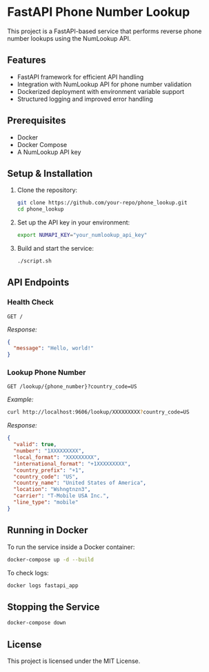 # FastAPI Phone Number Lookup

This project is a FastAPI-based service that performs reverse phone number lookups using the NumLookup API.

## Features
- FastAPI framework for efficient API handling
- Integration with NumLookup API for phone number validation
- Dockerized deployment with environment variable support
- Structured logging and improved error handling

## Prerequisites
- Docker
- Docker Compose
- A NumLookup API key

## Setup & Installation

1. Clone the repository:
   ```sh
   git clone https://github.com/your-repo/phone_lookup.git
   cd phone_lookup
   ```
2. Set up the API key in your environment:
   ```sh
   export NUMAPI_KEY="your_numlookup_api_key"
   ```
3. Build and start the service:
   ```sh
   ./script.sh
   ```

## API Endpoints

### Health Check
```http
GET /
```
_Response:_
```json
{
  "message": "Hello, world!"
}
```

### Lookup Phone Number
```http
GET /lookup/{phone_number}?country_code=US
```
_Example:_
```sh
curl http://localhost:9606/lookup/XXXXXXXXX?country_code=US
```
_Response:_
```json
{
  "valid": true,
  "number": "1XXXXXXXXX",
  "local_format": "XXXXXXXXX",
  "international_format": "+1XXXXXXXXX",
  "country_prefix": "+1",
  "country_code": "US",
  "country_name": "United States of America",
  "location": "Wshngtnzn3",
  "carrier": "T-Mobile USA Inc.",
  "line_type": "mobile"
}
```

## Running in Docker

To run the service inside a Docker container:
```sh
docker-compose up -d --build
```
To check logs:
```sh
docker logs fastapi_app
```

## Stopping the Service
```sh
docker-compose down
```

## License
This project is licensed under the MIT License.
